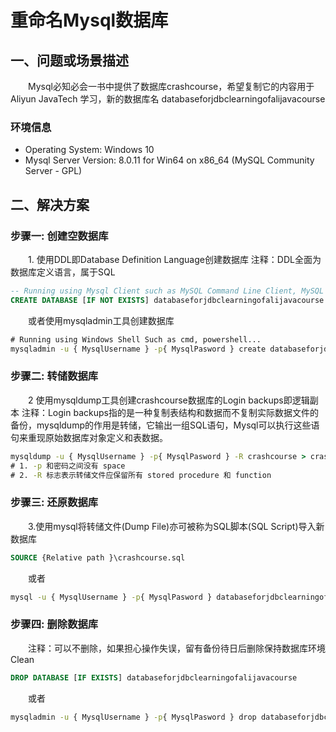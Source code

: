 # 重命名Mysql数据库

## 一、问题或场景描述

&emsp;&emsp;Mysql必知必会一书中提供了数据库crashcourse，希望复制它的内容用于Aliyun JavaTech 学习，新的数据库名 databaseforjdbclearningofalijavacourse

### 环境信息

- Operating System: Windows 10
- Mysql Server Version: 8.0.11 for Win64 on x86_64 (MySQL Community Server - GPL)

## 二、解决方案

### 步骤一: 创建空数据库

&emsp;&emsp;1. 使用DDL即Database Definition Language创建数据库
注释：DDL全面为数据库定义语言，属于SQL

```sql
-- Running using Mysql Client such as MySQL Command Line Client, MySQL Workbench...
CREATE DATABASE [IF NOT EXISTS] databaseforjdbclearningofalijavacourse [CHARSET=utf8]
```
&emsp;&emsp;或者使用mysqladmin工具创建数据库
```cmd
# Running using Windows Shell Such as cmd, powershell...
mysqladmin -u { MysqlUsername } -p{ MysqlPasword } create databaseforjdbclearningofalijavacourse
```

### 步骤二: 转储数据库

&emsp;&emsp;2 使用mysqldump工具创建crashcourse数据库的Login backups即逻辑副本
注释：Login backups指的是一种复制表结构和数据而不复制实际数据文件的备份，mysqldump的作用是转储，它输出一组SQL语句，Mysql可以执行这些语句来重现原始数据库对象定义和表数据。

```cmd
mysqldump -u { MysqlUsername } -p{ MysqlPasword } -R crashcourse > crashcourse.sql
# 1. -p 和密码之间没有 space
# 2. -R 标志表示转储文件应保留所有 stored procedure 和 function
```

### 步骤三: 还原数据库

&emsp;&emsp;3.使用mysql将转储文件(Dump File)亦可被称为SQL脚本(SQL Script)导入新数据库

```sql
SOURCE {Relative path }\crashcourse.sql
```
&emsp;&emsp;或者
```cmd
mysql -u { MysqlUsername } -p{ MysqlPasword } databaseforjdbclearningofalijavacourse < crashcourse.sql
```

### 步骤四: 删除数据库

&emsp;&emsp;注释：可以不删除，如果担心操作失误，留有备份待日后删除保持数据库环境Clean

```sql
DROP DATABASE [IF EXISTS] databaseforjdbclearningofalijavacourse
```
&emsp;&emsp;或者
```cmd
mysqladmin -u { MysqlUsername } -p{ MysqlPasword } drop databaseforjdbclearningofalijavacourse
```
